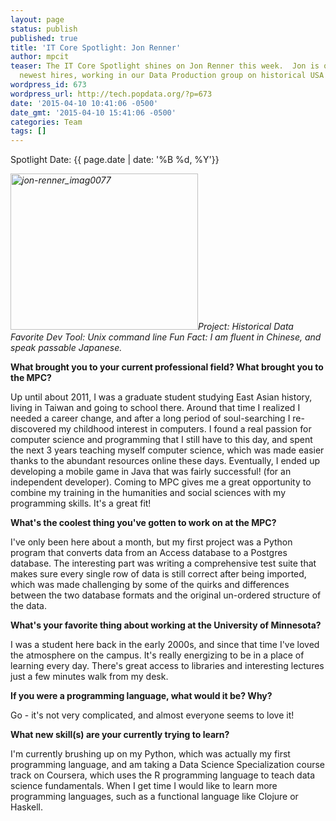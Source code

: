 ```yaml
---
layout: page
status: publish
published: true
title: 'IT Core Spotlight: Jon Renner'
author: mpcit
teaser: The IT Core Spotlight shines on Jon Renner this week.  Jon is one of our
  newest hires, working in our Data Production group on historical USA census data.
wordpress_id: 673
wordpress_url: http://tech.popdata.org/?p=673
date: '2015-04-10 10:41:06 -0500'
date_gmt: '2015-04-10 15:41:06 -0500'
categories: Team
tags: []
---
```


Spotlight Date: {{ page.date | date: '%B %d, %Y'}}

<i><a href="/images/jon-renner_imag0077.png"><img class=" size-medium wp-image-674 alignright" src="/images/jon-renner_imag0077-300x250.png" alt="jon-renner_imag0077" width="300" height="250" /></a>Project: Historical Data</i>
<i>Favorite Dev Tool: Unix command line</i>
<i>Fun Fact: I am fluent in Chinese, and speak passable Japanese.</i>



<strong>What brought you to your current professional field? What brought you to the MPC?</strong>

Up until about 2011, I was a graduate student studying East Asian history, living in Taiwan and going to school there.  Around that time I realized I needed a career change, and after a long period of soul-searching I re-discovered my childhood interest in computers.  I found a real passion for computer science and programming that I still have to this day, and spent the next 3 years teaching myself computer science, which was made easier thanks to the abundant resources online these days. Eventually, I ended up developing a mobile game in Java that was fairly successful! (for an independent developer). Coming to MPC gives me a great opportunity to combine my training in the humanities and social sciences with my programming skills. It's a great fit!



<strong>What's the coolest thing you've gotten to work on at the MPC?</strong>

I've only been here about a month, but my first project was a Python program that converts data from an Access database to a Postgres database.  The interesting part was writing a comprehensive test suite that makes sure every single row of data is still correct after being imported, which was made challenging by some of the quirks and differences between the two database formats and the original un-ordered structure of the data.

<strong><strong> </strong></strong>

<strong>What's your favorite thing about working at the University of Minnesota?</strong>

I was a student here back in the early 2000s, and since that time I've loved the atmosphere on the campus.  It's really energizing to be in a place of learning every day.  There's great access to libraries and interesting lectures just a few minutes walk from my desk.

<strong><strong> </strong></strong>

<strong>If you were a programming language, what would it be? Why?</strong>

Go - it's not very complicated, and almost everyone seems to love it!



<strong>What new skill(s) are your currently trying to learn?</strong>

I'm currently brushing up on my Python, which was actually my first programming language, and am taking a Data Science Specialization course track on Coursera, which uses the R programming language to teach data science fundamentals.  When I get time I would like to learn more programming languages, such as a functional language like Clojure or Haskell.
